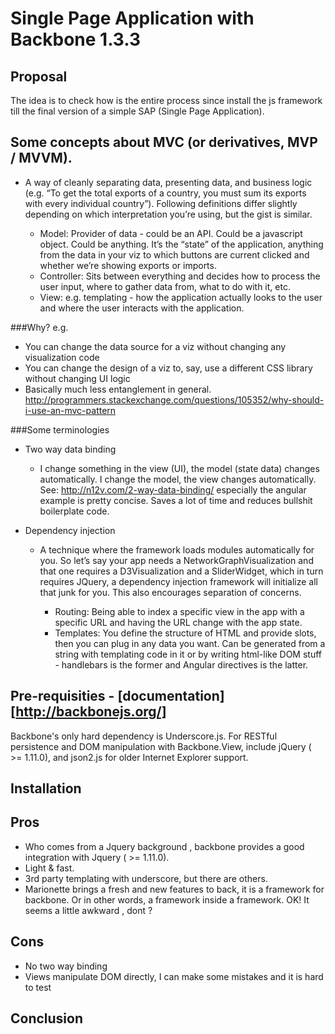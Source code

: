 # Single Page Application with Backbone 1.3.3

## Proposal

The idea is to check how is the entire process since install the js framework till the final version
of a simple SAP (Single Page Application).

## Some concepts about MVC (or derivatives, MVP / MVVM).

* A way of cleanly separating data, presenting data, and business logic (e.g. “To get the total exports of a country, you must sum its exports with every individual country”). Following definitions differ slightly depending on which interpretation you’re using, but the gist is similar.

	+ Model: Provider of data - could be an API. Could be a javascript object. Could be anything. It’s the “state” of the application, anything from the data in your viz to which buttons are current clicked and whether we’re showing exports or imports.
	+ Controller: Sits between everything and decides how to process the user input, where to gather data from, what to do with it, etc.
	+ View: e.g. templating - how the application actually looks to the user and where the user interacts with the application.

###Why? e.g.

* You can change the data source for a viz without changing any visualization code
* You can change the design of a viz to, say, use a different CSS library without changing UI logic
* Basically much less entanglement in general. http://programmers.stackexchange.com/questions/105352/why-should-i-use-an-mvc-pattern

###Some terminologies

* Two way data binding
	- I change something in the view (UI), the model (state data) changes automatically. I change the model, the view changes automatically. See: http://n12v.com/2-way-data-binding/ especially the angular example is pretty concise. Saves a lot of time and reduces bullshit boilerplate code.

* Dependency injection
	- A technique where the framework loads modules automatically for you. So let’s say your app needs a NetworkGraphVisualization and that one requires a D3Visualization and a SliderWidget, which in turn requires JQuery, a dependency injection framework will initialize all that junk for you. This also encourages separation of concerns.

		+ Routing: Being able to index a specific view in the app with a specific URL and having the URL change with the app state.
		+ Templates: You define the structure of HTML and provide slots, then you can plug in any data you want. Can be generated from a string with templating code in it or by writing html-like DOM stuff - handlebars is the former and Angular directives is the latter.


## Pre-requisities - [documentation][http://backbonejs.org/]

Backbone's only hard dependency is Underscore.js. 
For RESTful persistence and DOM manipulation with Backbone.View, include jQuery ( >= 1.11.0), and json2.js for older Internet Explorer support. 


## Installation




## Pros
- Who comes from a Jquery background , backbone provides a good integration with Jquery ( >= 1.11.0). 
- Light & fast.
- 3rd party templating with underscore, but there are others.
- Marionette brings a fresh and new features to back, it is a framework for backbone. Or in other words, a framework inside a framework. OK! It seems a little awkward , dont ?


## Cons
- No two way binding
- Views manipulate DOM directly, I can make some mistakes and it is hard to test


## Conclusion
